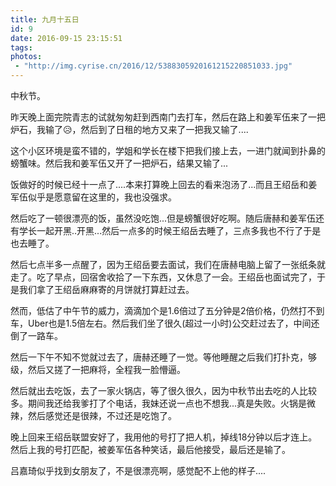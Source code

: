 ```yaml
---
title: 九月十五日
id: 9
date: 2016-09-15 23:15:51
tags:
photos:
 - "http://img.cyrise.cn/2016/12/5388305920161215220851033.jpg"
---
```


中秋节。

昨天晚上面完院青志的试就匆匆赶到西南门去打车，然后在路上和姜军伍来了一把炉石，我输了&#x1f625;，然后到了日租的地方又来了一把我又输了....

这个小区环境是蛮不错的，学姐和学长在楼下把我们接上去，一进门就闻到扑鼻的螃蟹味。然后我和姜军伍又开了一把炉石，结果又输了...

饭做好的时候已经十一点了....本来打算晚上回去的看来泡汤了...而且王绍岳和姜军伍似乎是愿意留在这里的，我也没强求。

然后吃了一顿很漂亮的饭，虽然没吃饱...但是螃蟹很好吃啊。随后唐赫和姜军伍还有学长一起开黑..开黑...然后一点多的时候王绍岳去睡了，三点多我也不行了于是也去睡了。

然后七点半多一点醒了，因为王绍岳要去面试，我们在唐赫电脑上留了一张纸条就走了。吃了早点，回宿舍收拾了一下东西，又休息了一会。王绍岳也面试完了，于是我们拿了王绍岳麻麻寄的月饼就打算赶过去。

然而，低估了中午节的威力，滴滴加个是1.6倍过了五分钟是2倍价格，仍然打不到车，Uber也是1.5倍左右。然后我们坐了很久(超过一小时)公交赶过去了，中间还倒了一路车。

然后一下午不知不觉就过去了，唐赫还睡了一觉。等他睡醒之后我们打扑克，够级，然后又搓了一把麻将，全程我一脸懵逼。

然后就出去吃饭，去了一家火锅店，等了很久很久，因为中秋节出去吃的人比较多。期间我还给我爹打了个电话，我妹还说一点也不想我...真是失败。火锅是微辣，然后感觉还是很辣，不过还是吃饱了。

晚上回来王绍岳联盟安好了，我用他的号打了把人机，掉线18分钟以后才连上。然后上我的号打匹配，被姜军伍各种笑话，最后他接受，最后还是输了。

吕嘉琦似乎找到女朋友了，不是很漂亮啊，感觉配不上他的样子....
